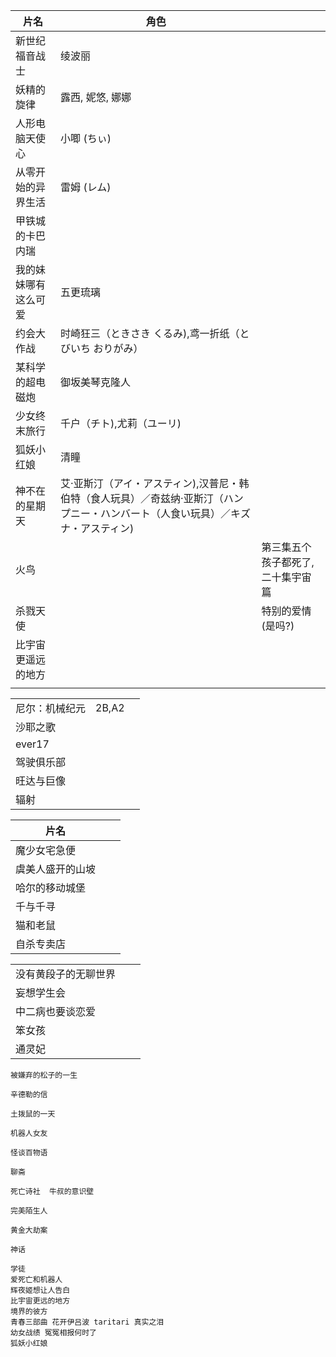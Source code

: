 

| 片名                 | 角色                                                         |                                   |
| -------------------- | ------------------------------------------------------------ | --------------------------------- |
| 新世纪福音战士       | 绫波丽                                                       |                                   |
| 妖精的旋律           | 露西, 妮悠, 娜娜                                             |                                   |
| 人形电脑天使心       | 小唧 (ちぃ)                                                  |                                   |
| 从零开始的异界生活   | 雷姆 (レム)                                                  |                                   |
| 甲铁城的卡巴内瑞     |                                                              |                                   |
| 我的妹妹哪有这么可爱 | 五更琉璃                                                     |                                   |
| 约会大作战           | 时崎狂三（ときさき くるみ),鸢一折纸（とびいち おりがみ）     |                                   |
| 某科学的超电磁炮     | 御坂美琴克隆人                                               |                                   |
| 少女终末旅行         | 千户（チト),尤莉（ユーリ)                                    |                                   |
| 狐妖小红娘           | 清瞳                                                         |                                   |
| 神不在的星期天       | 艾·亚斯汀（アイ・アスティン),汉普尼・韩伯特（食人玩具）／奇兹纳·亚斯汀（ハンプニー・ハンバート（人食い玩具）／キズナ・アスティン) |                                   |
| 火鸟                 |                                                              | 第三集五个孩子都死了,二十集宇宙篇 |
| 杀戮天使             |                                                              | 特别的爱情 (是吗?)                |
| 比宇宙更遥远的地方   |                                                              |                                   |
|                      |                                                              |                                   |



|                |       |      |
| -------------- | ----- | ---- |
| 尼尔：机械纪元 | 2B,A2 |      |
| 沙耶之歌       |       |      |
| ever17         |       |      |
| 驾驶俱乐部     |       |      |
| 旺达与巨像     |       |      |
| 辐射           |       |      |




| 片名             |      |      |
| ---------------- | ---- | ---- |
| 魔少女宅急便     |      |      |
| 虞美人盛开的山坡 |      |      |
| 哈尔的移动城堡   |      |      |
| 千与千寻         |      |      |
| 猫和老鼠         |      |      |
| 自杀专卖店       |      |      |

|                      |      |      |
| -------------------- | ---- | ---- |
| 没有黄段子的无聊世界 |      |      |
| 妄想学生会           |      |      |
| 中二病也要谈恋爱     |      |      |
| 笨女孩               |      |      |
| 通灵妃               |      |      |

```
被嫌弃的松子的一生

辛德勒的信

土拨鼠的一天

机器人女友

怪谈百物语

聊斋

死亡诗社  牛叔的意识壁 

完美陌生人

黄金大劫案

神话

学徒
爱死亡和机器人
辉夜姬想让人告白
比宇宙更远的地方
境界的彼方
青春三部曲 花开伊吕波 taritari 真实之泪
幼女战绩 冤冤相报何时了
狐妖小红娘
```

